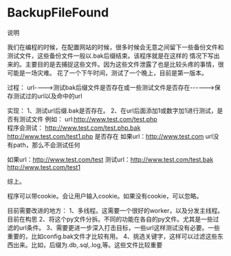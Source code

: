 # BackupFileFound
说明

我们在编程的时候，在配置网站的时候，很多时候会无意之间留下一些备份文件和测试文件，这些备份文件一般以.bak后缀结束。该程序就是在这样的
情况下写出来的。主要目的是去捕捉这些文件。因为这些文件泄露了也是比较头疼的事情，很可能是一场灾难。
花了一个下午时间，测试了一个晚上，目前是第一版本。

过程：
url---->测试bak后缀文件是否存在或一些测试文件是否存在------>保存测试过的url以及命中的url

实现：
1、测试url后缀.bak是否存在。
2、在url后面添加1或数字加1进行测试，是否有测试文件
例如：
url:http://www.test.com/test.php    
程序会测试：
http://www.test.com/test.php.bak
http://www.test.com/test1.php
是否存在
如果url：http://www.test.com
url没有path，那么不会测试任何

如果url：http://www.test.com/test
测试url：http://www.test.com/test.bak
http://www.test.com/test1

综上。

程序可以带cookie。会让用户输入cookie。如果没有cookie，可以忽略。


目前需要改进的地方：
1、多线程。这需要一个很好的worker，以及分发主线程。目前在构思
2、将这个py文件分拆。不同的功能在各自的py文件。尤其是一些过滤的url条件。
3、需要更进一步深入打击目标，一些url这样测试没有必要。一些重要的，比如config.bak文件才比较有用。
4、挑选关键字，这样可以过滤这些东西出来。比如，后缀为.db,.sql,.log,等。这些文件比较重要

